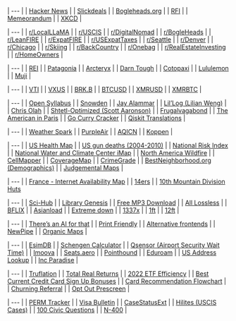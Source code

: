 | --- |
| [Hacker News](https://news.ycombinator.com/) | 
| [Slickdeals](https://slickdeals.net/) |
| [Bogleheads.org](https://bogleheads.org/) |
| [RFI](https://www.rfi.fr/en/) |
| [Memeorandum](https://www.memeorandum.com/) |
| [XKCD](https://xkcd.com) |

| --- |
| [r/LocalLLaMA](https://old.reddit.com/r/LocalLLaMA/) |
| [r/USCIS](https://old.reddit.com/r/uscis) |
| [r/DigitalNomad](https://old.reddit.com/r/digitalnomad/) |
| [r/BogleHeads](https://old.reddit.com/r/bogleheads) |
| [r/LeanFIRE](https://old.reddit.com/r/leanfire) |
| [r/ExpatFIRE](https://old.reddit.com/r/expatfire) |
| [r/USExpatTaxes](https://old.reddit.com/r/usexpattaxes) |
| [r/Seattle](https://old.reddit.com/r/seattle) | 
| [r/Denver](https://old.reddit.com/r/denver) |
| [r/Chicago](https://old.reddit.com/r/chicago) |
| [r/Skiing](http://old.reddit.com/r/skiing) |
| [r/BackCountry](https://old.reddit.com/r/backcountry) |
| [r/Onebag](https://old.reddit.com/r/onebag) |
| [r/RealEstateInvesting](http://old.reddit.com/r/realestateinvesting) | 
| [r/HomeOwners](http://old.reddit.com/r/homeowners) |

| --- |
| [REI](https://www.rei.com/) |
| [Patagonia](https://www.patagonia.com/) |
| [Arcteryx](https://arcteryx.com/) |
| [Darn Tough](https://darntough.com/) |
| [Cotopaxi](https://www.cotopaxi.com/) |
| [Lululemon](https://shop.lululemon.com/) |
| [Muji](https://www.muji.us/) |

| --- |
| [VTI](https://www.tradingview.com/chart/?symbol=AMEX%3AVTI) |
| [VXUS](https://www.tradingview.com/chart/?symbol=NASDAQ%3AVXUS) |
| [BRK.B](https://www.tradingview.com/chart/?symbol=NYSE%3ABRK.B) |
| [BTCUSD](https://www.tradingview.com/chart/?symbol=BITSTAMP%3ABTCUSD) |
| [XMRUSD](https://www.tradingview.com/chart/?symbol=BYBIT%3AXMRUSDT.P) |
| [XMRBTC](https://www.tradingview.com/chart/?symbol=BINANCE%3AXMRBTC) |

| --- |
| [Open Syllabus](https://nitter.net/search?f=tweets\&q=from%3Aclured+OR+from%3Aopensyllabus\&e-nativeretweets=on\&e-replies=on) |
| [Snowden](https://nitter.net/search?f=tweets\&q=from%3Asnowden\&e-nativeretweets=on\&e-replies=on) |
| [Jay Alammar](https://jalammar.github.io/) |
| [Lil’Log (Lilian Weng)](https://lilianweng.github.io/) |
| [Chris Olah](https://colah.github.io/) |
| [Shtetl-Optimized (Scott Aaronson)](https://scottaaronson.blog/) |
| [Frugalvagabond](https://frugalvagabond.com/) | 
| [The American in Paris](https://theamericaninparis.com/) |
| [Go Curry Cracker](https://www.gocurrycracker.com) |
| [Qiskit Translations](https://github.com/qiskit-community/qiskit-translations/projects/2#column-16059157) |

| --- |
| [Weather Spark](https://weatherspark.com) |
| [PurpleAir](https://map.purpleair.com/) |
| [AQICN](https://aqicn.org/map/northamerica/) |
| [Koppen](https://www.gloh2o.org/koppen) |

| --- |
| [US Health Map](https://vizhub.healthdata.org/subnational/usa) |
| [US gun deaths (2004-2010)](https://projects.oregonlive.com/ucc-shooting/gun-deaths) |
| [National Risk Index](https://hazards.fema.gov/nri/map) |
| [National Water and Climate Center iMap](https://nwcc-apps.sc.egov.usda.gov/imap/#version=169&elements=&networks=!&states=!&counties=!&hucs=&minElevation=&maxElevation=&elementSelectType=any&activeOnly=true&activeForecastPointsOnly=false&hucLabels=false&hucIdLabels=false&hucParameterLabels=true&stationLabels=&overlays=&hucOverlays=2&basinOpacity=75&basinNoDataOpacity=25&basemapOpacity=100&maskOpacity=0&mode=data&openSections=dataElement,parameter,date,basin,options,elements,location,networks&controlsOpen=false&popup=&popupMulti=&popupBasin=&base=esriNgwm&displayType=station&basinType=6&dataElement=WTEQ&depth=-8&parameter=PCTMED&frequency=DAILY&duration=I&customDuration=&dayPart=E&year=2023&month=10&day=20&monthPart=E&forecastPubMonth=6&forecastPubDay=1&forecastExceedance=50&useMixedPast=true&seqColor=1&divColor=7&scaleType=D&scaleMin=&scaleMax=&referencePeriodType=POR&referenceBegin=1991&referenceEnd=2020&minimumYears=20&hucAssociations=true&lat=46.32&lon=-98.96&zoom=4.0) |
| [North America Wildfire](https://lens.pathandfocus.com/?endDate=2023-10-24T05%3A59%3A59.999Z&latitude=36.07052007084601&layers=perimeter-estimates%2Cevac-boundaries%2Cfire-perimeters%2Chotspots&longitude=-98.46478897289556&minDate=2023-09-01T06%3A00%3A00.000Z&startDate=2023-10-12T21%3A44%3A50.525Z&zoom=3.890448438727015) |
| [CellMapper](https://www.cellmapper.net) |
| [CoverageMap](https://coveragemap.com) |
| [CrimeGrade](https://crimegrade.org/crime-in-my-area/) |
| [BestNeighborhood.org (Demographics)](https://bestneighborhood.org/) |
| [Judgemental Maps](https://judgmentalmaps.com) |

| --- |
| [France - Internet Availability Map](https://cartefibre.arcep.fr/index.html) |
| [14ers](https://www.14ers.com/) |
| [10th Mountain Division Huts](https://huts.org/)

| --- |
| [Sci-Hub](https://sci-hub.se/) |
| [Library Genesis](http://libgen.rs/) |
| [Free MP3 Download](https://free-mp3-download.net/) |
| [All Lossless](https://alllossless.net) |
| [BFLIX](https://web.bflix.to/home) |
| [Asianload](https://asianembed.io/) |
| [Extreme down](https://www.extreme-down.moe) |
| [1337x](https://1337x.to/) |
| [1ft](https://1ft.io/) |
| [12ft](https://12ft.io/) |

| --- |
| [There’s an AI for that](https://theresanaiforthat.com/alphabetical/) |
| [Print Friendly](https://www.printfriendly.com) |
| [Alternative frontends](https://farside.link/) |
| [NewPipe](https://github.com/TeamNewPipe/NewPipe/releases) |
| [Organic Maps](https://organicmaps.app/) |

| --- |
| [EsimDB](https://esimdb.com) |
| [Schengen Calculator](https://schengenareacalculator.com/) |
| [Qsensor (Airport Security Wait Time)](https://qsensor.co/) |
| [Imoova](https://imoova.com/) |
| [Seats.aero](https://seats.aero/) |
| [Pointhound](https://www.pointhound.com/) |
| [Eduroam](https://www.lan.kth.se/eduroam/phones/phones_mobile_guide.html) |
| [US Address Lookup](https://firstlogic.com/tools/verify-address) |
| [Inc Paradise](https://incparadise.net) |

| --- |
| [Truflation](https://truflation.com/) |
| [Total Real Returns](https://totalrealreturns.com/s/USDOLLAR,BRK-B,VTI,VXUS,SGOV?start=2022-01-01) |
| [2022 ETF Efficiency](https://docs.google.com/spreadsheets/u/0/d/1owatGsAWQ3Ep60lo25cpLaj7LoH-FtPSXxNPwGuAMk8/htmlview#gid=437441803) |
| [Best Current Credit Card Sign Up Bonuses](https://www.doctorofcredit.com/best-current-credit-card-sign-bonuses/#Recent_Changes) |
| [Card Recommendation Flowchart](https://m16p-churning.s3.us-east-2.amazonaws.com/Card+Recommendation+Flowchart+Latest.html) |
| [Churning Referral](https://churning.rankt.com/referrals/) |
| [Opt Out Prescreen](https://www.optoutprescreen.com/) |

| --- |
| [PERM Tracker](https://permtimeline.com/) |
| [Visa Bulletin](https://travel.state.gov/content/travel/en/legal/visa-law0/visa-bulletin.html) |
| [CaseStatusExt](https://www.casestatusext.com/) |
| [Hilites (USCIS Cases)](https://hilites.today/dashboard/MSC_LB/I-485) |
| [100 Civic Questions](https://www.uscis.gov/citizenship/find-study-materials-and-resources/study-for-the-test/100-civics-questions-and-answers-with-mp3-audio-english-version) |
| [N-400](https://www.uscis.gov/n-400) |
